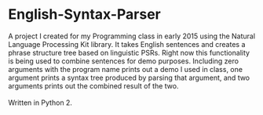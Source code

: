 # English-Syntax-Parser
A project I created for my Programming class in early 2015 using the Natural Language Processing Kit library. It takes English sentences and creates a phrase structure tree based on linguistic PSRs. Right now this functionality is being used to combine sentences for demo purposes. Including zero arguments with the program name prints out a demo I used in class, one argument prints a syntax tree produced by parsing that argument, and two arguments prints out the combined result of the two.
<br>
<br>
Written in Python 2.
